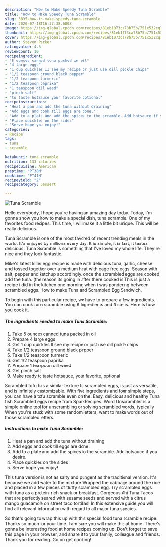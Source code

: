 ```yaml
---
description: "How to Make Speedy Tuna Scramble"
title: "How to Make Speedy Tuna Scramble"
slug: 3835-how-to-make-speedy-tuna-scramble
date: 2020-07-18T16:37:38.680Z
image: https://img-global.cpcdn.com/recipes/81eb1073ca78b75b/751x532cq70/tuna-scramble-recipe-main-photo.jpg
thumbnail: https://img-global.cpcdn.com/recipes/81eb1073ca78b75b/751x532cq70/tuna-scramble-recipe-main-photo.jpg
cover: https://img-global.cpcdn.com/recipes/81eb1073ca78b75b/751x532cq70/tuna-scramble-recipe-main-photo.jpg
author: Steven Parker
ratingvalue: 4.3
reviewcount: 10
recipeingredient:
- "5 ounces canned tuna packed in oil"
- "4 large eggs"
- "1 cup quickles II see my recipe or just use dill pickle chips"
- "1/2 teaspoon ground black pepper"
- "1/2 teaspoon turmeric"
- "1/2 teaspoon paprika"
- "1 teaspoon dill weed"
- "pinch salt"
- "to taste hotsauce your favorite optional"
recipeinstructions:
- "Heat a pan and add the tuna without draining"
- "Add eggs and cook till eggs are done."
- "Add to a plate and add the spices to the scramble. Add hotsauce if you desire."
- "Place quickles on the sides"
- "Serve hope you enjoy!"
categories:
- Recipe
tags:
- tuna
- scramble

katakunci: tuna scramble 
nutrition: 133 calories
recipecuisine: American
preptime: "PT38M"
cooktime: "PT41M"
recipeyield: "2"
recipecategory: Dessert

---
```



![Tuna Scramble](https://img-global.cpcdn.com/recipes/81eb1073ca78b75b/751x532cq70/tuna-scramble-recipe-main-photo.jpg)

Hello everybody, I hope you're having an amazing day today. Today, I'm gonna show you how to make a special dish, tuna scramble. One of my favorites food recipes. This time, I will make it a little bit unique. This will be really delicious.

Tuna Scramble is one of the most favored of recent trending meals in the world. It's enjoyed by millions every day. It is simple, it is fast, it tastes delicious. Tuna Scramble is something that I've loved my whole life. They're nice and they look fantastic.

Mike&#39;s latest killer egg recipe is made with delicious tuna, garlic, cheese and tossed together over a medium heat with cage free eggs. Season with salt, pepper and ketchup accordingly. once the scrambled eggs are cooked add the tuna. (the reason its going in after there cooked is This is just a recipe i did in the kitchen one morning when i was pondering between scrambled eggs. How to make Tuna and Scrambled Egg Sandwich.


To begin with this particular recipe, we have to prepare a few ingredients. You can cook tuna scramble using 9 ingredients and 5 steps. Here is how you cook it.

<!--inarticleads1-->

##### The ingredients needed to make Tuna Scramble:

1. Take 5 ounces canned tuna packed in oil
1. Prepare 4 large eggs
1. Get 1 cup quickles II see my recipe or just use dill pickle chips
1. Take 1/2 teaspoon ground black pepper
1. Take 1/2 teaspoon turmeric
1. Get 1/2 teaspoon paprika
1. Prepare 1 teaspoon dill weed
1. Get pinch salt
1. Make ready to taste hotsauce, your favorite, optional


Scrambled tofu has a similar texture to scrambled eggs, is just as versatile, and is infinitely customizable. With five ingredients and four simple steps, you can have a tofu scramble even on the. Easy, delicious and healthy Tuna fish Scrambled eggs recipe from SparkRecipes. Word Unscrambler is a simple online tool for unscrambling or solving scrambled words, typically When you&#39;re stuck with some random letters, want to make words out of those scrambled letters. 

<!--inarticleads2-->

##### Instructions to make Tuna Scramble:

1. Heat a pan and add the tuna without draining
1. Add eggs and cook till eggs are done.
1. Add to a plate and add the spices to the scramble. Add hotsauce if you desire.
1. Place quickles on the sides
1. Serve hope you enjoy!


This tuna version is not as salty and pungent as the traditional version. It&#39;s because we add water to the mixture Wrapped the cabbage around the rice and placed in a few pieces of fluffy scrambled egg. Try scrambled eggs with tuna as a protein-rich snack or breakfast. Gorgeous Ahi Tuna Tacos that are perfectly seared with sesame seeds and served with a citrus mango guacamole on street taco tortillas! In this extensive guide you will find all relevant information with regard to all major tuna species. 

So that's going to wrap this up with this special food tuna scramble recipe. Thanks so much for your time. I am sure you will make this at home. There's gonna be interesting food at home recipes coming up. Don't forget to save this page in your browser, and share it to your family, colleague and friends. Thank you for reading. Go on get cooking!
